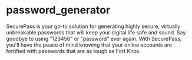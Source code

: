 # password_generator
SecurePass is your go-to solution for generating highly secure, virtually unbreakable passwords that will keep your digital life safe and sound. Say goodbye to using "123456" or "password" ever again. With SecurePass, you'll have the peace of mind knowing that your online accounts are fortified with passwords that are as tough as Fort Knox.
